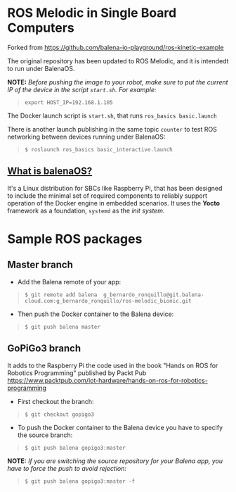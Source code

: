 # ROS Melodic in Single Board Computers
Forked from https://github.com/balena-io-playground/ros-kinetic-example

The original repository has been updated to ROS Melodic, and it is intendedt to run under BalenaOS.

**NOTE:** *Before pushing the image to your robot, make sure to put the current IP of the device in the script `start.sh`. For example:*
>`export HOST_IP=192.168.1.105`

The Docker launch script is `start.sh`, that runs `ros_basics basic.launch`

There is another launch publishing in the same topic `counter` to test ROS networking between devices running under BalenaOS:
>`$ roslaunch ros_basics basic_interactive.launch`

## [What is balenaOS?](https://www.balena.io/os/docs/)
It's a Linux distribution for SBCs like Raspberry Pi, that has been designed to include the minimal set of required components to reliably support operation of the Docker engine in embedded scenarios. It uses the **Yocto** framework as a foundation, `systemd` as the *init system*.

# Sample ROS packages
## Master branch
- Add the Balena remote of your app:
>`$ git remote add balena  g_bernardo_ronquillo@git.balena-cloud.com:g_bernardo_ronquillo/ros-melodic_bionic.git`

- Then push the Docker container to the Balena device:
>`$ git push balena master`

## GoPiGo3 branch
It adds to the Raspberry Pi the code used in the book "Hands on ROS for Robotics Programming" published by Packt Pub https://www.packtpub.com/iot-hardware/hands-on-ros-for-robotics-programming

- First checkout the branch:
>`$ git checkout gopigo3`

- To push the Docker container to the Balena device you have to specify the source branch:
>`$ git push balena gopigo3:master`

**NOTE:** *If you are switching the source repository for your Balena app, you have to force the push to avoid rejection:*
>`$ git push balena gopigo3:master -f`